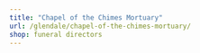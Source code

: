 ```yaml
---
title: "Chapel of the Chimes Mortuary"
url: /glendale/chapel-of-the-chimes-mortuary/
shop: funeral directors
---
```

